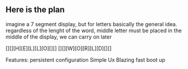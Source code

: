 ## Here is the plan

imagine a 7 segment display, but for letters basically the  general idea. regardless of the lenght of the word, middle letter must be placed in the middle of the display, we can carry on later

[][][H][E][L][L][O][][]
[][][W][O][R][L][D][][]


Features:
    persistent configuration
    Simple Ux
    Blazing fast boot up

